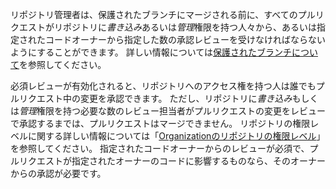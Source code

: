 リポジトリ管理者は、保護されたブランチにマージされる前に、すべてのプルリクエストがリポジトリに*書き込み*あるいは*管理*権限を持つ人々から、あるいは指定されたコードオーナーから指定した数の承認レビューを受けなければならないようにすることができます。 詳しい情報については[保護されたブランチについて](/articles/about-protected-branches)を参照してください。

必須レビューが有効化されると、リポジトリへのアクセス権を持つ人は誰でもプルリクエスト中の変更を承認できます。 ただし、リポジトリに*書き込み*もしくは*管理*権限を持つ必要な数のレビュー担当者がプルリクエストの変更をレビューで承認するまでは、プルリクエストはマージできません。 リポジトリの権限レベルに関する詳しい情報については「[Organizationのリポジトリの権限レベル](/articles/repository-permission-levels-for-an-organization/)」を参照してください。 指定されたコードオーナーからのレビューが必須で、プルリクエストが指定されたオーナーのコードに影響するものなら、そのオーナーからの承認が必要です。
